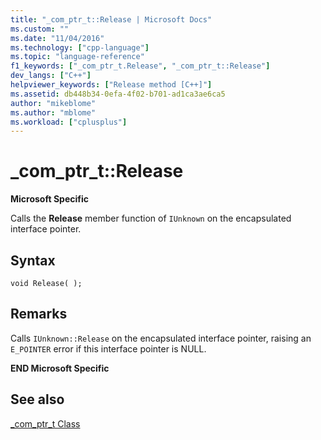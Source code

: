 ```yaml
---
title: "_com_ptr_t::Release | Microsoft Docs"
ms.custom: ""
ms.date: "11/04/2016"
ms.technology: ["cpp-language"]
ms.topic: "language-reference"
f1_keywords: ["_com_ptr_t.Release", "_com_ptr_t::Release"]
dev_langs: ["C++"]
helpviewer_keywords: ["Release method [C++]"]
ms.assetid: db448b34-0efa-4f02-b701-ad1ca3ae6ca5
author: "mikeblome"
ms.author: "mblome"
ms.workload: ["cplusplus"]
---
```

# _com_ptr_t::Release
**Microsoft Specific**  
  
 Calls the **Release** member function of `IUnknown` on the encapsulated interface pointer.  
  
## Syntax  
  
```  
void Release( );  
```  
  
## Remarks  
 Calls `IUnknown::Release` on the encapsulated interface pointer, raising an `E_POINTER` error if this interface pointer is NULL.  
  
 **END Microsoft Specific**  
  
## See also  
 [_com_ptr_t Class](../cpp/com-ptr-t-class.md)